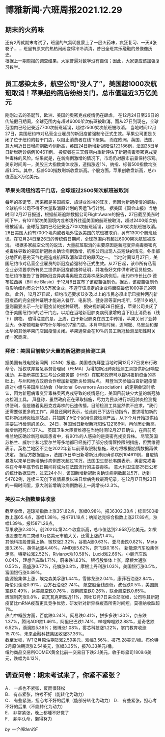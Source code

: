 # 博雅新闻·六班周报2021.12.29   
                                                                                                                                                                                                                  
## 期末的火药味   
还有2周就期末考试了，班里的气氛明显蒙上了一层火药味，疯狂复习、一天4张卷子… … 班里有原来的热热闹闹变得冷冷清清，昔日全班其乐融融的景像像历史。  
根据上一期周报的调查结果，大家普遍对数学没有自信；因此，大家更应该加强复习数学。  
  
## 员工感染太多，航空公司“没人了”，美国超1000次航班取消！苹果纽约商店纷纷关门，总市值逼近3万亿美元  
 
刚刚过去的圣诞节，欧洲、美国的奥密克戎疫情仍在肆虐。
在12月24日至26日的传统假日期间，全球范围内有超过6000架次航班被取消。而从27日到现在，全球范围内已经记录近7700次航班延误，超过2500架次航班被取消。
当地时间12月27日，美国纽约市对私营企业雇员的新冠疫苗强制令正式生效。苹果公司更是关闭了位于纽约的若干门店，以阻止消费者在线下聚集。
而在欧洲，英国、法国、意大利近日日增病例数均创新高，英国24日新增新冠阳性122186例，法国25日单日新增确诊病例104611例。
投资者在三天假期内重新评估了新冠病毒奥密克戎变种毒株的风险。结果就是，在新病例激增的情况下，市场仍对股市前景保持乐观。
美东时间周一，美股三大指数集体收涨，道指涨近1%，纳指、标普500指数均涨超1.3%。其中，标普500指数刷新收盘新高。个股方面，苹果创收盘新高，总市值逼近3万亿美元。
### 苹果关闭纽约若干门店，全球超过2500架次航班被取消  
每年的圣诞节，历来都是美国航空、旅游业难得的旺季，但因为新冠疫情的威胁，全球航空公司不得不大量取消原计划的客运飞行计划。
据美国《国会山报》当地时间12月27日报道，根据航班追踪数据公司FlightAware的报告，27日截至美东时间下午，有1011架次美国境内或者境外往返美国的航班被取消，超过2400架次航班被延误。全球范围内已经记录近7700次航班延误，超过2500架次航班被取消。
26日美国大约有700个境内或者境外往返美国的航班被取消，另有1300个航班延误。在12月24日至26日的传统假日期间，全球范围内有超过6000架次航班被取消。
根据多家航空公司的说法，大量航班取消的主要原因是新冠变异病毒奥密克戎毒株导致的美国新冠肺炎确诊病例激增，航空公司出现人员短缺的情况。冬季部分地区的恶劣天气也是造成航班取消和延误的原因之一。
当地时间12月27日，美国纽约市对私营企业雇员的新冠疫苗强制令正式生效。从27日起，该市所有私营企业必须要求所有员工提供新冠疫苗接种证明，并准备好文件供市政官员检查。
在纽约市报告了首例新冠变异病毒奥密克戎毒株感染病例后，纽约市市长比尔·德布拉西奥（Bill de Blasio）于12月6日宣布了该疫苗强制令。据悉，该疫苗强制令将影响纽约市总计18.5万家企业，不遵守该规定的企业将面临最低1000美元的罚款。
此外，12月27日起，纽约市还要求12岁及以上的市民必须出示已接种两剂新冠疫苗的完全接种证明才能进入餐厅、电影院、健身房等室内场所，5至11岁的儿童则需要出示一剂新冠疫苗的接种证明。
据央视新闻28日报道，苹果公司关闭了位于美国纽约市的若干门店，以期在当地新冠肺炎病例激增的当下阻止消费者（线下）购物。 
值得注意的是，上周，由于新冠肺炎在员工中传播，苹果关闭了亚特兰大、休斯顿和新罕布什尔等地的7家门店。本月早些时候，迈阿密、马里兰和渥太华的其他苹果门店因疫情关闭。苹果通常会在10%的员工新冠检测呈阳性时关闭一家商店。
### 拜登：美国目前缺少大量的新冠肺炎检测工具    
据美国有线电视新闻网（CNN）报道，美国总统拜登当地时间12月27日发布行政命令，授权联邦紧急事务管理局（FEMA）为增加新冠肺炎检测工具提供新冠响应援助，并指示美国卫生与公众服务部（HHS）在联邦政府可以提供报销资金的基础上，与州和地方政府合作增加新冠肺炎检测站点。
拜登当天参加白宫新冠疫情应对小组与美国州长协会（National Governors Association）的定期会议时承认，因为新冠病毒变异毒株奥密克戎导致的疫情恶化，美国目前缺少大量的新冠肺炎检测工具。
拜登称，虽然政府正在采取措施，尽力为民众进行新冠肺炎检测提供便利，但是随着奥密克戎毒株的迅速传播，目前检测工具显然供不应求，“我们还需要做更多的工作”。拜登还同时表示，他此前已下达行动指令，要求增加新的联邦新冠肺炎检测站点，并加购了5亿个家用快速检测产品，从下个月开始提供给需要进行检测的民众。
24日，英国当日新增新冠阳性122186例，再创历史新高，新增新冠死亡137人。
英国卫生大臣贾维德在当地时间12月27日确认，在目前英格兰地区确诊新冠病毒患者中，有90%的人感染的是奥密克戎变异株。
尽管英国苏格兰、威尔士和北爱尔兰等多地都已经施行了部分疫情管控限制措施，但贾维德表示，英格兰地区不会在2022年新年前采取限制措施，政府将根据疫情数据再做决定。
据官方数据显示，法国25日单日新增新冠肺炎确诊病例104611例，自疫情暴发以来单日新增确诊病例首次超过10万。法国卫生部长韦朗表示，奥密克戎毒株在今年年底节假日期间将成为在法国流行的主要毒株。
意大利卫生部25日公布的统计数据显示，过去24小时，该国新增新冠肺炎确诊病例数超过5万，达到54762例，连续三天创下疫情暴发以来日增病例数最高纪录，在12月17日到23日的一周时间里，意大利新增确诊病例数较上一周增长42.3%。
### 美股三大指数集体收涨  
截至收盘，道琼斯指数上涨351.82点，涨幅0.98％，报36302.38点；标普500指数上涨65.4点，涨幅1.38％，报4791.19点；纳斯达克综合指数上涨217.89点，涨幅1.39％，报15871.26点。   
苹果收涨2.30%，创2021年第24个收盘新高，总市值达到2.958万亿美元。如果该股要在周二突破3万亿美元市值大关，还需上涨约1.4%。  
其他科技股普遍上扬，微软涨2.32%，谷歌A涨0.63%，亚马逊跌0.82%，Meta涨3.26%，英伟达涨4.40%，AMD涨5.62%，奈飞跌0.16%。 
新能源汽车股集体走高，特斯拉涨2.52%，Rivian大涨10.58%，Lucid涨2.66%。小鹏汽车跌0.04%，理想汽车跌1.71%，蔚来跌1.83%。 
银行股集体上涨，摩根大通涨0.55%，高盛涨0.77%，花旗涨0.8%，摩根士丹利涨1.03%，美国银行涨0.5%，富国银行涨0.89%。   
能源股集体上涨，埃克森美孚涨1.44%，雪佛龙涨2.04%，康菲石油涨2.84%，斯伦贝谢涨0.91%，西方石油涨2.74%。 
航空股全线走低，波音跌0.5%，美国航空跌0.49%，达美航空跌0.76%，西南航空跌0.26%，联合航空跌0.65%。    
辉瑞制药涨0.8%，诺瓦瓦克斯跌近11%，回吐12月7日来全部涨幅，公司称其新冠疫苗比mRNA疫苗更具竞争优势，研发针对新异株疫苗所需时间短。莫德纳收跌超1%。    
热门中概股方面，百度跌0.24%，网易跌0.41%，拼多多跌1.30%，京东跌1.37%，腾讯ADR跌1.46%，阿里巴巴跌1.74%，哔哩哔哩跌2.88%，爱奇艺跌6.52%，滴滴跌5.36%；微博涨1.08%，雾芯科技涨1.22%，掌门教育收涨15.70%，未来金融科技集团收涨37.36%。    
截至发稿，WTI2月原油期货涨2.59美元，涨幅3.56%，报75.28美元/桶。布伦特2月原油期货涨2.54美元，涨幅3.35%，报78.33美元/桶。   
纽约商品交易所COMEX黄金比前一交易日下跌2.1美元，收于每盎司1809.6美元，跌幅为0.12%。 

## 调查问卷：期末考试来了，你紧不紧张？   
A．	一点也不紧张，反而很轻松    
B．	有点紧张，怕考不好（能转化为动力）   
C．	有些紧张，担心考不好的后果（能部分转化为动力） 
D．	有些紧张，担心考不好的后果（不能转化为动力）  
E．	非常紧张，晚上都睡不好觉了   
F．	躺平认命，懒得努力   
    
    
*by 一个很der的F*   
